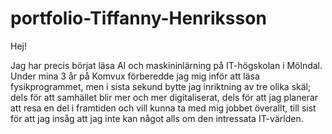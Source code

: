 # portfolio-Tiffanny-Henriksson
Hej! 

Jag har precis börjat läsa AI och maskininlärning på IT-högskolan i Mölndal. Under mina 3 år på Komvux förberedde jag mig inför att läsa fysikprogrammet, men i sista sekund bytte jag inriktning av tre olika skäl; dels för att samhället blir mer och mer digitaliserat, dels för att jag planerar att resa en del i framtiden och vill kunna ta med mig jobbet överallt, till sist för att jag insåg att jag inte kan något alls om den intressata IT-världen.